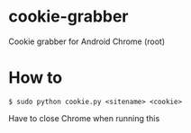# cookie-grabber
Cookie grabber for Android Chrome (root)

# How to
`$ sudo python cookie.py <sitename> <cookie>`

Have to close Chrome when running this
